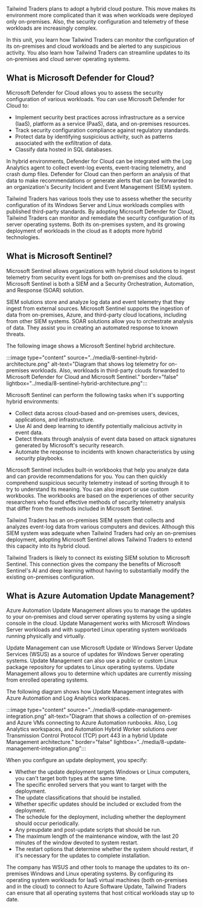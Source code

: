 
Tailwind Traders plans to adopt a hybrid cloud posture. This move makes its environment more complicated than it was when workloads were deployed only on-premises. Also, the security configuration and telemetry of these workloads are increasingly complex.

In this unit, you learn how Tailwind Traders can monitor the configuration of its on-premises and cloud workloads and be alerted to any suspicious activity. You also learn how Tailwind Traders can streamline updates to its on-premises and cloud server operating systems.

## What is Microsoft Defender for Cloud?

Microsoft Defender for Cloud allows you to assess the security configuration of various workloads. You can use Microsoft Defender for Cloud to:

- Implement security best practices across infrastructure as a service (IaaS), platform as a service (PaaS), data, and on-premises resources.
- Track security configuration compliance against regulatory standards.
- Protect data by identifying suspicious activity, such as patterns associated with the exfiltration of data.
- Classify data hosted in SQL databases.

In hybrid environments, Defender for Cloud can be integrated with the Log Analytics agent to collect event-log events, event-tracing telemetry, and crash dump files. Defender for Cloud can then perform an analysis of that data to make recommendations or generate alerts that can be forwarded to an organization's Security Incident and Event Management (SIEM) system.

Tailwind Traders has various tools they use to assess whether the security configuration of its Windows Server and Linux workloads complies with published third-party standards. By adopting Microsoft Defender for Cloud, Tailwind Traders can monitor and remediate the security configuration of its server operating systems. Both its on-premises system, and its growing deployment of workloads in the cloud as it adopts more hybrid technologies.

## What is Microsoft Sentinel?

Microsoft Sentinel allows organizations with hybrid cloud solutions to ingest telemetry from security event logs for both on-premises and the cloud. Microsoft Sentinel is both a SIEM and a Security Orchestration, Automation, and Response (SOAR) solution.

SIEM solutions store and analyze log data and event telemetry that they ingest from external sources. Microsoft Sentinel supports the ingestion of data from on-premises, Azure, and third-party cloud locations, including from other SIEM systems. SOAR solutions allow you to orchestrate analysis of data. They assist you in creating an automated response to known threats.

The following image shows a Microsoft Sentinel hybrid architecture.

:::image type="content" source="../media/8-sentinel-hybrid-architecture.png" alt-text="Diagram that shows log telemetry for on-premises workloads. Also, workloads in third-party clouds forwarded to Microsoft Defender for Cloud and Microsoft Sentinel." border="false" lightbox="../media/8-sentinel-hybrid-architecture.png":::

Microsoft Sentinel can perform the following tasks when it's supporting hybrid environments:

- Collect data across cloud-based and on-premises users, devices, applications, and infrastructure.
- Use AI and deep learning to identify potentially malicious activity in event data.
- Detect threats through analysis of event data based on attack signatures generated by Microsoft's security research.
- Automate the response to incidents with known characteristics by using security playbooks.

Microsoft Sentinel includes built-in workbooks that help you analyze data and can provide recommendations for you. You can then quickly comprehend suspicious security telemetry instead of sorting through it to try to understand its meaning. You can also import or use custom workbooks. The workbooks are based on the experiences of other security researchers who found effective methods of security telemetry analysis that differ from the methods included in Microsoft Sentinel.

Tailwind Traders has an on-premises SIEM system that collects and analyzes event-log data from various computers and devices. Although this SIEM system was adequate when Tailwind Traders had only an on-premises deployment, adopting Microsoft Sentinel allows Tailwind Traders to extend this capacity into its hybrid cloud.

Tailwind Traders is likely to connect its existing SIEM solution to Microsoft Sentinel. This connection gives the company the benefits of Microsoft Sentinel's AI and deep learning without having to substantially modify the existing on-premises configuration.

## What is Azure Automation Update Management?

Azure Automation Update Management allows you to manage the updates to your on-premises and cloud server operating systems by using a single console in the cloud. Update Management works with Microsoft Windows Server workloads and with supported Linux operating system workloads running physically and virtually.

Update Management can use Microsoft Update or Windows Server Update Services (WSUS) as a source of updates for Windows Server operating systems. Update Management can also use a public or custom Linux package repository for updates to Linux operating systems. Update Management allows you to determine which updates are currently missing from enrolled operating systems. 

The following diagram shows how Update Management integrates with Azure Automation and Log Analytics workspaces.

:::image type="content" source="../media/8-update-management-integration.png" alt-text="Diagram that shows a collection of on-premises and Azure VMs connecting to Azure Automation runbooks. Also, Log Analytics workspaces, and Automation Hybrid Worker solutions over Transmission Control Protocol (TCP) port 443 in a hybrid Update Management architecture." border="false" lightbox="../media/8-update-management-integration.png":::

When you configure an update deployment, you specify:

- Whether the update deployment targets Windows or Linux computers, you can't target both types at the same time.
- The specific enrolled servers that you want to target with the deployment.
- The update classifications that should be installed.
- Whether specific updates should be included or excluded from the deployment.
- The schedule for the deployment, including whether the deployment should occur periodically.
- Any preupdate and post-update scripts that should be run.
- The maximum length of the maintenance window, with the last 20 minutes of the window devoted to system restart.
- The restart options that determine whether the system should restart, if it's necessary for the updates to complete installation.

The company has WSUS and other tools to manage the updates to its on-premises Windows and Linux operating systems. By configuring its operating system workloads for IaaS virtual machines (both on-premises and in the cloud) to connect to Azure Software Update, Tailwind Traders can ensure that all operating systems that host critical workloads stay up to date.
